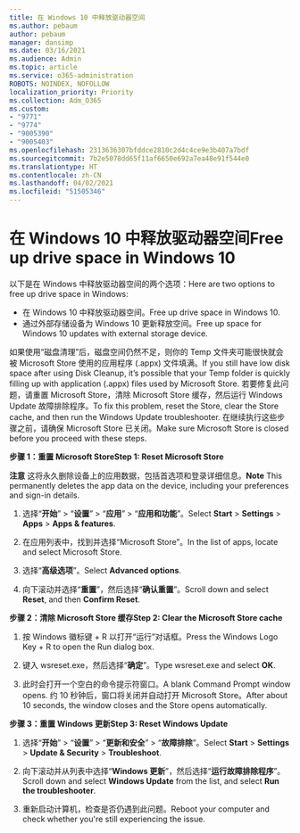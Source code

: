 ```yaml
---
title: 在 Windows 10 中释放驱动器空间
ms.author: pebaum
author: pebaum
manager: dansimp
ms.date: 03/16/2021
ms.audience: Admin
ms.topic: article
ms.service: o365-administration
ROBOTS: NOINDEX, NOFOLLOW
localization_priority: Priority
ms.collection: Adm_O365
ms.custom:
- "9771"
- "9774"
- "9005390"
- "9005403"
ms.openlocfilehash: 2313636307bfddce2810c2d4c4ce9e3b407a7bdf
ms.sourcegitcommit: 7b2e5078dd65f11af6650e692a7ea48e91f544e0
ms.translationtype: HT
ms.contentlocale: zh-CN
ms.lasthandoff: 04/02/2021
ms.locfileid: "51505346"
---
```

# <a name="free-up-drive-space-in-windows-10"></a><span data-ttu-id="b298e-102">在 Windows 10 中释放驱动器空间</span><span class="sxs-lookup"><span data-stu-id="b298e-102">Free up drive space in Windows 10</span></span>

<span data-ttu-id="b298e-103">以下是在 Windows 中释放驱动器空间的两个选项：</span><span class="sxs-lookup"><span data-stu-id="b298e-103">Here are two options to free up drive space in Windows:</span></span>

- <span data-ttu-id="b298e-104">在 Windows 10 中释放驱动器空间。</span><span class="sxs-lookup"><span data-stu-id="b298e-104">Free up drive space in Windows 10.</span></span>
- <span data-ttu-id="b298e-105">通过外部存储设备为 Windows 10 更新释放空间。</span><span class="sxs-lookup"><span data-stu-id="b298e-105">Free up space for Windows 10 updates with external storage device.</span></span>

<span data-ttu-id="b298e-106">如果使用“磁盘清理”后，磁盘空间仍然不足，则你的 Temp 文件夹可能很快就会被 Microsoft Store 使用的应用程序 (.appx) 文件填满。</span><span class="sxs-lookup"><span data-stu-id="b298e-106">If you still have low disk space after using Disk Cleanup, it’s possible that your Temp folder is quickly filling up with application (.appx) files used by Microsoft Store.</span></span> <span data-ttu-id="b298e-107">若要修复此问题，请重置 Microsoft Store，清除 Microsoft Store 缓存，然后运行 Windows Update 故障排除程序。</span><span class="sxs-lookup"><span data-stu-id="b298e-107">To fix this problem, reset the Store, clear the Store cache, and then run the Windows Update troubleshooter.</span></span> <span data-ttu-id="b298e-108">在继续执行这些步骤之前，请确保 Microsoft Store 已关闭。</span><span class="sxs-lookup"><span data-stu-id="b298e-108">Make sure Microsoft Store is closed before you proceed with these steps.</span></span>

<span data-ttu-id="b298e-109">**步骤 1：重置 Microsoft Store**</span><span class="sxs-lookup"><span data-stu-id="b298e-109">**Step 1: Reset Microsoft Store**</span></span>

<span data-ttu-id="b298e-110">**注意** 这将永久删除设备上的应用数据，包括首选项和登录详细信息。</span><span class="sxs-lookup"><span data-stu-id="b298e-110">**Note** This permanently deletes the app data on the device, including your preferences and sign-in details.</span></span>

1. <span data-ttu-id="b298e-111">选择“**开始**” > “**设置**” > “**应用**” > “**应用和功能**”。</span><span class="sxs-lookup"><span data-stu-id="b298e-111">Select **Start** > **Settings** > **Apps** > **Apps & features**.</span></span>

1. <span data-ttu-id="b298e-112">在应用列表中，找到并选择“Microsoft Store”。</span><span class="sxs-lookup"><span data-stu-id="b298e-112">In the list of apps, locate and select Microsoft Store.</span></span>

1. <span data-ttu-id="b298e-113">选择“**高级选项**”。</span><span class="sxs-lookup"><span data-stu-id="b298e-113">Select **Advanced options**.</span></span>

1. <span data-ttu-id="b298e-114">向下滚动并选择“**重置**”，然后选择“**确认重置**”。</span><span class="sxs-lookup"><span data-stu-id="b298e-114">Scroll down and select **Reset**, and then **Confirm Reset**.</span></span>

<span data-ttu-id="b298e-115">**步骤 2：清除 Microsoft Store 缓存**</span><span class="sxs-lookup"><span data-stu-id="b298e-115">**Step 2: Clear the Microsoft Store cache**</span></span>

1. <span data-ttu-id="b298e-116">按 Windows 徽标键 + R 以打开“运行”对话框。</span><span class="sxs-lookup"><span data-stu-id="b298e-116">Press the Windows Logo Key + R to open the Run dialog box.</span></span>

1. <span data-ttu-id="b298e-117">键入 wsreset.exe，然后选择“**确定**”。</span><span class="sxs-lookup"><span data-stu-id="b298e-117">Type wsreset.exe and select **OK**.</span></span>

1. <span data-ttu-id="b298e-118">此时会打开一个空白的命令提示符窗口。</span><span class="sxs-lookup"><span data-stu-id="b298e-118">A blank Command Prompt window opens.</span></span> <span data-ttu-id="b298e-119">约 10 秒钟后，窗口将关闭并自动打开 Microsoft Store。</span><span class="sxs-lookup"><span data-stu-id="b298e-119">After about 10 seconds, the window closes and the Store opens automatically.</span></span>

<span data-ttu-id="b298e-120">**步骤 3：重置 Windows 更新**</span><span class="sxs-lookup"><span data-stu-id="b298e-120">**Step 3: Reset Windows Update**</span></span>

1. <span data-ttu-id="b298e-121">选择“**开始**” > “**设置**” > “**更新和安全**” > “**故障排除**”。</span><span class="sxs-lookup"><span data-stu-id="b298e-121">Select **Start** > **Settings** > **Update & Security** > **Troubleshoot**.</span></span>

1. <span data-ttu-id="b298e-122">向下滚动并从列表中选择“**Windows 更新**”，然后选择“**运行故障排除程序**”。</span><span class="sxs-lookup"><span data-stu-id="b298e-122">Scroll down and select **Windows Update** from the list, and select **Run the troubleshooter**.</span></span>

1. <span data-ttu-id="b298e-123">重新启动计算机，检查是否仍遇到此问题。</span><span class="sxs-lookup"><span data-stu-id="b298e-123">Reboot your computer and check whether you're still experiencing the issue.</span></span>

